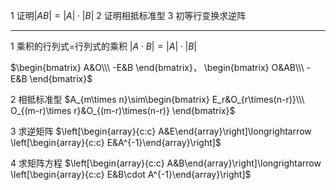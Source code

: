 1 证明$|AB|=|A|\cdot|B|$
2 证明相抵标准型
3 初等行变换求逆阵

---

1 乘积的行列式$=$行列式的乘积
$|A\cdot B|=|A|\cdot|B|$

$\begin{bmatrix}
A&O\\\ -E&B
\end{bmatrix}，
\begin{bmatrix}
O&AB\\\ -E&B
\end{bmatrix}$

2 相抵标准型
$A_{m\times n}\sim\begin{bmatrix}
E_r&O_{r\times(n-r)}\\\
O_{(m-r)\times r}&O_{(m-r)\times(n-r)}
\end{bmatrix}$

3 求逆矩阵
$\left[\begin{array}{c:c}
A&E\end{array}\right]\longrightarrow
\left[\begin{array}{c:c}
E&A^{-1}\end{array}\right]$

4 求矩阵方程
$\left[\begin{array}{c:c}
A&B\end{array}\right]\longrightarrow
\left[\begin{array}{c:c}
E&B\cdot A^{-1}\end{array}\right]$
